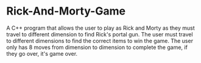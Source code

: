 # Rick-And-Morty-Game
A C++ program that allows the user to play as Rick and Morty as they must travel to different dimension to find Rick's portal gun.  The user must travel to different dimensions to find the correct items to win the game.  The user only has 8 moves from dimension to dimension to complete the game, if they go over, it's game over.
